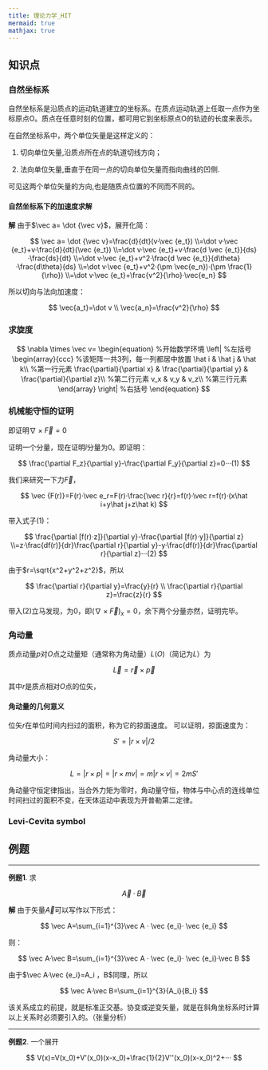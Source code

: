 ```yaml
---
title: 理论力学_HIT
mermaid: true
mathjax: true
---
```


## 知识点

### 自然坐标系

自然坐标系是沿质点的运动轨道建立的坐标系。在质点运动轨道上任取一点作为坐标原点O。质点在任意时刻的位置，都可用它到坐标原点O的轨迹的长度来表示。

在自然坐标系中，两个单位矢量是这样定义的：

1. 切向单位矢量,沿质点所在点的轨道切线方向；

2. 法向单位矢量,垂直于在同一点的切向单位矢量而指向曲线的凹侧.

可见这两个单位矢量的方向,也是随质点位置的不同而不同的。

#### 自然坐标系下的加速度求解

**解** 由于$\vec a= \dot {\vec v}$，展开化简：

$$
\vec a= \dot {\vec v}=\frac{d}{dt}(v·\vec {e_t})
\\=\dot v·\vec {e_t}+v·\frac{d}{dt}(\vec {e_t})
\\=\dot v·\vec {e_t}+v·\frac{d \vec {e_t}}{ds}·\frac{ds}{dt}
\\=\dot v·\vec {e_t}+v^2·\frac{d \vec {e_t}}{d\theta}·\frac{d\theta}{ds}
\\=\dot v·\vec {e_t}+v^2·(\pm \vec{e_n})·(\pm \frac{1}{\rho})
\\=\dot v·\vec {e_t}+\frac{v^2}{\rho}·\vec{e_n}
$$

所以切向与法向加速度：

$$
\vec{a_t}=\dot v
\\ \vec{a_n}=\frac{v^2}{\rho}
$$

### **求旋度**

$$
\nabla \times \vec v=
\begin{equation}       %开始数学环境
\left|                 %左括号
  \begin{array}{ccc}   %该矩阵一共3列，每一列都居中放置
    \hat i & \hat j & \hat k\\  %第一行元素
\frac{\partial}{\partial x} & \frac{\partial}{\partial y} & \frac{\partial}{\partial z}\\  %第二行元素
    v_x & v_y & v_z\\  %第三行元素
  \end{array}
\right|                 %右括号
\end{equation}
$$

### 机械能守恒的证明

即证明$\nabla \times \vec F=0$

证明一个分量，现在证明$\hat i$分量为0。即证明：

$$
\frac{\partial F_z}{\partial y}-\frac{\partial F_y}{\partial z}=0···(1)
$$

我们来研究一下力$\vec F$，

$$
\vec {F(r)}=F(r)·\vec e_r=F(r)·\frac{\vec r}{r}=f(r)·\vec r=f(r)·(x\hat i+y\hat j+z\hat k)
$$

带入式子$(1)$：

$$
\frac{\partial [f(r)·z]}{\partial y}-\frac{\partial [f(r)·y]}{\partial z}
\\=z·\frac{df(r)}{dr}\frac{\partial r}{\partial y}-y·\frac{df(r)}{dr}\frac{\partial r}{\partial z}···(2)
$$

由于$r=\sqrt{x^2+y^2+z^2}$，所以

$$
\frac{\partial r}{\partial y}=\frac{y}{r}
\\ \frac{\partial r}{\partial z}=\frac{z}{r}
$$

带入$(2)$立马发现，为0，即$(\nabla \times \vec F)_x=0$，余下两个分量亦然，证明完毕。

### 角动量

质点动量$p$对$O$点之动量矩（通常称为角动量）$L(O)$（简记为$L$）为

$$
\vec L=\vec r×\vec p
$$

其中$r$是质点相对$O$点的位矢，

#### 角动量的几何意义

位矢$r$在单位时间内扫过的面积，称为它的掠面速度。
可以证明，掠面速度为：

$$
S'=|r×v|/2
$$

角动量大小：

$$
L=|r×p|=|r×mv|=m|r×v|=2mS'
$$

角动量守恒定律指出，当合外力矩为零时，角动量守恒，物体与中心点的连线单位时间扫过的面积不变，在天体运动中表现为开普勒第二定律。

### Levi-Cevita symbol







## 例题

------

**例题1**. 求

$$
\vec A ·\vec B
$$

**解**
由于矢量$\vec A$可以写作以下形式：

$$
\vec A=\sum_{i=1}^{3}\vec A · \vec {e_i}· \vec {e_i}
$$

则：

$$
\vec A·\vec B=\sum_{i=1}^{3}\vec A · \vec {e_i}· \vec {e_i}·\vec B
$$

由于$\vec A·\vec {e_i}=A_i $，$B$同理，所以

$$
\vec A·\vec B=\sum_{i=1}^{3}{A_i}{B_i}
$$

该关系成立的前提，就是标准正交基。协变或逆变矢量，就是在斜角坐标系时计算以上关系时必须要引入的。（张量分析）

--------------

**例题2**. 一个展开

$$
V(x)=V(x_0)+V'(x_0)(x-x_0)+\frac{1}{2}V''(x_0)(x-x_0)^2+···
$$
